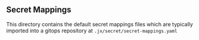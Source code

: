 ## Secret Mappings

This directory contains the default secret mappings files which are typically imported into a gitops repository at `.jx/secret/secret-mappings.yaml`